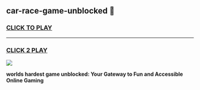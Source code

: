 
## car-race-game-unblocked 👋
<h3>
<a href="https://premium.freeplayer.one?title=car-race-game-unblocked&ref=14F">CLICK TO PLAY</a></h3>
<hr>

<h3>
<a href="https://premium.freeplayer.one?title=car-race-game-unblocked&ref=14F">CLICK 2 PLAY</a>
  
</h3>

<a href="https://premium.freeplayer.one?title=car-race-game-unblocked&ref=12F/"><img src="https://clearcache.store/games.png"></a>


**worlds hardest game unblocked: Your Gateway to Fun and Accessible Online Gaming**
